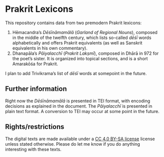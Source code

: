 # Prakrit Lexicons

This repository contains data from two premodern Prakrit lexicons:

1. Hēmacandra’s *Dēśīnāmamālā* (*Garland of Regional Nouns*), composed in the middle of the twelfth century, which lists so-called *dēśī* words alphabetically and offers Prakrit equivalents (as well as Sanskrit equivalents in his own commentary).
2. Dhanapāla’s *Pāiyalacchī* (*Prakrit Lakṣmī*), composed in Dhārā in 972 for the poet’s sister. It is organized into topical sections, and is a short Amarakōśa for Prakrit.

I plan to add Trivikrama’s list of *dēśī* words at somepoint in the future.

## Further information

Right now the *Dēśīnāmamālā* is presented in TEI format, with encoding decisions as explained in the document. The *Pāiyalacchī* is presented in plain text format. A conversion to TEI may occur at some point in the future.

## Rights/restrictions

The digital texts are made available under a [CC 4.0 BY-SA license](https://creativecommons.org/licenses/by-sa/4.0/) license unless stated otherwise. Please do let me know if you do anything interesting with these texts.